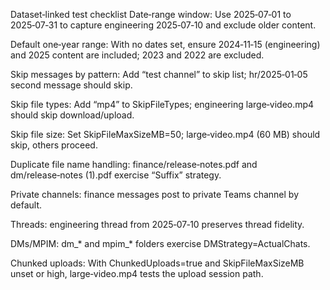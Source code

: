 Dataset‑linked test checklist
Date‑range window: Use 2025‑07‑01 to 2025‑07‑31 to capture engineering 2025‑07‑10 and exclude older content.

Default one‑year range: With no dates set, ensure 2024‑11‑15 (engineering) and 2025 content are included; 2023 and 2022 are excluded.

Skip messages by pattern: Add “test channel” to skip list; hr/2025‑01‑05 second message should skip.

Skip file types: Add “mp4” to SkipFileTypes; engineering large‑video.mp4 should skip download/upload.

Skip file size: Set SkipFileMaxSizeMB=50; large‑video.mp4 (60 MB) should skip, others proceed.

Duplicate file name handling: finance/release‑notes.pdf and dm/release‑notes (1).pdf exercise “Suffix” strategy.

Private channels: finance messages post to private Teams channel by default.

Threads: engineering thread from 2025‑07‑10 preserves thread fidelity.

DMs/MPIM: dm_* and mpim_* folders exercise DMStrategy=ActualChats.

Chunked uploads: With ChunkedUploads=true and SkipFileMaxSizeMB unset or high, large‑video.mp4 tests the upload session path.